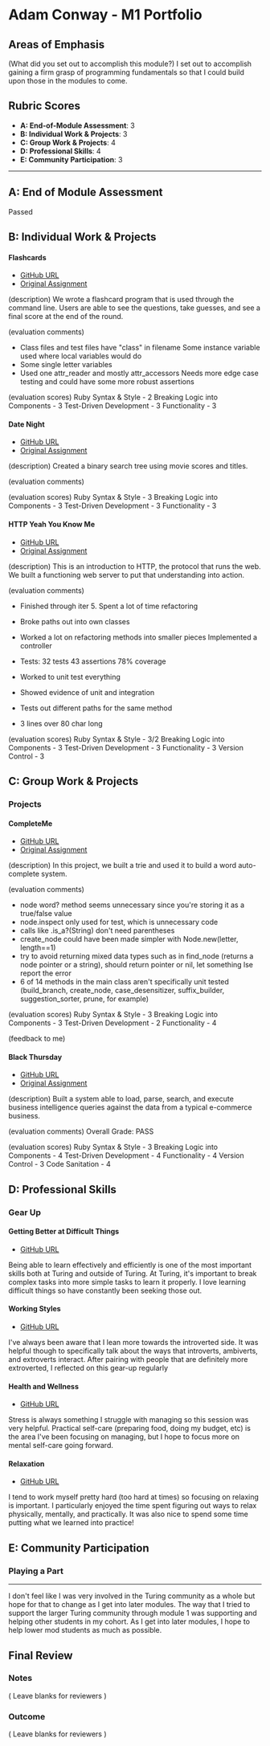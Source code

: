 # Adam Conway - M1 Portfolio

## Areas of Emphasis

(What did you set out to accomplish this module?)
I set out to accomplish gaining a firm grasp of programming fundamentals so that I could build upon those in the modules to come.

## Rubric Scores

* **A: End-of-Module Assessment**: 3
* **B: Individual Work & Projects**: 3
* **C: Group Work & Projects**: 4
* **D: Professional Skills**: 4
* **E: Community Participation**: 3

-----------------------

## A: End of Module Assessment

Passed


## B: Individual Work & Projects
#### Flashcards

* [GitHub URL](https://github.com/adam-conway/flashcards)
* [Original Assignment](http://backend.turing.io/module1/projects/flashcards)

(description)
We wrote a flashcard program that is used through the command line. Users are able to see the questions, take guesses, and see a final score at the end of the round.

(evaluation comments)
* Class files and test files have "class" in filename Some instance variable used where local variables would do
* Some single letter variables
* Used one attr_reader and mostly attr_accessors Needs more edge case testing and could have some more robust assertions

(evaluation scores)
Ruby Syntax & Style - 2
Breaking Logic into Components - 3
Test-Driven Development - 3
Functionality - 3

#### Date Night

* [GitHub URL](https://github.com/adam-conway/binary_search_tree)
* [Original Assignment](http://backend.turing.io/module1/projects/date_night)

(description)
Created a binary search tree using movie scores and titles.

(evaluation comments)

(evaluation scores)
Ruby Syntax & Style - 3
Breaking Logic into Components - 3
Test-Driven Development - 3
Functionality - 3

#### HTTP Yeah You Know Me

* [GitHub URL](https://github.com/adam-conway/http_yeah_you_know_me)
* [Original Assignment](http://backend.turing.io/module1/projects/http_yeah_you_know_me)

(description)
This is an introduction to HTTP, the protocol that runs the web. We built a functioning web server to put that understanding into action.

(evaluation comments)
* Finished through iter 5. Spent a lot of time refactoring
* Broke paths out into own classes
* Worked a lot on refactoring methods into smaller pieces Implemented a controller

* Tests: 32 tests 43 assertions 78% coverage
* Worked to unit test everything
* Showed evidence of unit and integration
* Tests out different paths for the same method

* 3 lines over 80 char long

(evaluation scores)
Ruby Syntax & Style - 3/2
Breaking Logic into Components - 3
Test-Driven Development - 3
Functionality - 3
Version Control - 3

## C: Group Work & Projects

### Projects
#### CompleteMe

* [GitHub URL](https://github.com/anon0mys/complete-me)
* [Original Assignment](http://backend.turing.io/module1/projects/complete_me)

(description)
In this project, we built a trie and used it to build a word auto-complete system.

(evaluation comments)
* node word? method seems unnecessary since you're storing it as a true/false value
* node.inspect only used for test, which is unnecessary code
* calls like .is_a?(String) don't need parentheses
* create_node could have been made simpler with Node.new(letter, length==1)
* try to avoid returning mixed data types such as in find_node (returns a node pointer or a string), should return pointer or nil, let something lse report the error
* 6 of 14 methods in the main class aren't specifically unit tested (build_branch, create_node, case_desensitizer, suffix_builder, suggestion_sorter, prune, for example)

(evaluation scores)
Ruby Syntax & Style - 3
Breaking Logic into Components - 3
Test-Driven Development - 2
Functionality - 4

(feedback to me)

#### Black Thursday

* [GitHub URL](https://github.com/adam-conway/black_thursday)
* [Original Assignment](http://backend.turing.io/module1/projects/black_thursday)

(description)
Built a system able to load, parse, search, and execute business intelligence queries against the data from a typical e-commerce business.

(evaluation comments)
Overall Grade: PASS

(evaluation scores)
Ruby Syntax & Style - 3
Breaking Logic into Components - 4
Test-Driven Development - 4
Functionality - 4
Version Control - 3
Code Sanitation - 4

## D: Professional Skills

### Gear Up
#### Getting Better at Difficult Things

* [GitHub URL](https://github.com/turingschool/gear-up/blob/master/m1_citizenship/session_2_getting_better_at_difficult_things.md)

Being able to learn effectively and efficiently is one of the most important skills both at Turing and outside of Turing. At Turing, it's important to break complex tasks into more simple tasks to learn it properly. I love learning difficult things so have constantly been seeking those out.

#### Working Styles

* [GitHub URL](https://github.com/turingschool/gear-up/blob/master/m1_citizenship/session_3_intro_extro_ambivert_styles.markdown)

I've always been aware that I lean more towards the introverted side. It was helpful though to specifically talk about the ways that introverts, ambiverts, and extroverts interact. After pairing with people that are definitely more extroverted, I reflected on this gear-up regularly

#### Health and Wellness

* [GitHub URL](https://docs.google.com/presentation/d/1udbQS8rNQX0aM0dtxHerV30W7HGVGOcWfqOpDKVVcts/edit#slide=id.g2d1b090d8b_0_0)

Stress is always something I struggle with managing so this session was very helpful. Practical self-care (preparing food, doing my budget, etc) is the area I've been focusing on managing, but I hope to focus more on mental self-care going forward.

#### Relaxation

* [GitHub URL]()

I tend to work myself pretty hard (too hard at times) so focusing on relaxing is important. I particularly enjoyed the time spent figuring out ways to relax physically, mentally, and practically. It was also nice to spend some time putting what we learned into practice!

## E: Community Participation

### Playing a Part
------------------
I don't feel like I was very involved in the Turing community as a whole but hope for that to change as I get into later modules. The way that I tried to support the larger Turing community through module 1 was supporting and helping other students in my cohort. As I get into later modules, I hope to help lower mod students as much as possible.

## Final Review

### Notes

( Leave blanks for reviewers )

### Outcome

( Leave blanks for reviewers )
